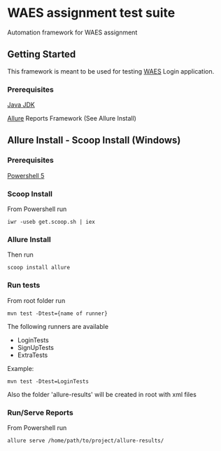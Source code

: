 # WAES assignment test suite

Automation framework for WAES assignment

## Getting Started

This framework is meant to be used for testing [WAES](https://waesworks.bitbucket.io) Login application.

### Prerequisites

[Java JDK](https://www.oracle.com/technetwork/java/javase/downloads/index.html)

[Allure](http://allure.qatools.ru/) Reports Framework (See Allure Install)

## Allure Install - Scoop Install (Windows)

### Prerequisites

[Powershell 5](https://aka.ms/wmf5download)

### Scoop Install

From Powershell run

```
iwr -useb get.scoop.sh | iex
```

### Allure Install

Then run

```
scoop install allure
```

### Run tests

From root folder run

```
mvn test -Dtest={name of runner}
```

The following runners are available

* LoginTests
* SignUpTests
* ExtraTests

Example:

```
mvn test -Dtest=LoginTests
```

Also the folder 'allure-results' will be created in root with xml files

### Run/Serve Reports

From Powershell run

```
allure serve /home/path/to/project/allure-results/
```